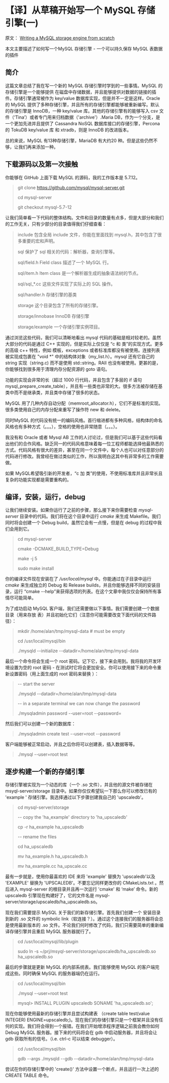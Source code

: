 # 【译】从草稿开始写一个 MySQL 存储引擎(一)

原文： [Writing a MySQL storage engine from scratch](https://www.codeproject.com/Articles/1107279/Writing-a-MySQL-storage-engine-from-scratch)

本文主要描述了如何写一个MySQL 存储引擎 - 一个可以持久保存 MySQL 表数据的插件

## 简介

这篇文章总结了我在写一个新的 MySQL 存储引擎时学到的一些事情。MySQL 的存储引擎是一个能够提供 在磁盘中存储数据，并且能够提供对数据的链接的插件。存储引擎通常被作为 key/value 数据库实现，但是并不一定是这样。Oracle 的 MySQL 提供了多种存储引擎，并且所有的存储引擎都能够被重新编写。默认的存储引擎是 InnoDB，一种 key/value 库。其他的存储引擎有的能够写入 csv 文件（‘Tina’）或者专门用来归档数据（'archive'）.Maria DB，作为一个分支，是一个更加先进并且提供了 Cassandra NoSQL 数据库接口的存储引擎，Percona 的 TokuDB key/value 库 和 xtradb，则是 InnoDB 的改进版本。

总的来说，MySQL 有13种存储引擎，MariaDB 有大约20 种。但是这些仍然不够，让我们再来添加一种。

## 下载源码以及第一次接触

你能够在 GitHub 上面下载 MySQL 的源码，我的工作版本是 5.7.12。

> git clone https://github.com/mysql/mysql-server.git
>
> cd mysql-server
>
> git checkout mysql-5.7-12

让我们简单看一下代码的整体结构。文件和目录的数量有点多，但是大部分和我们的工作无关，只有少部分的目录值得我们仔细查看：

> include	包含全局 include 文件，你能在里面找到 mysql.h，其中包含了很多重要的宏和声明。
>
> sql	保护了 sql 相关的代码：解析器，查询引擎等。
>
> sql/field.h 	Field class 描述了一个 MySQL 行。
>
> sql/item.h	Item class 是一个解析器生成的抽象语法树的节点。
>
> sql/sql_*.cc	这些文件实现了实际上的 SQL 操作。
>
> sql/handler.h 存储引擎的基类
>
> storage  这个目录包含了所有的存储引擎。
>
> storage/innobase	InnoDB 存储引擎
>
> storage/example	一个存储引擎实例项目。

通过浏览这些代码，我们可以清晰地看出 mysql 代码的基础是相对较老的。虽然大部分的代码是通过 C++ 实现的，但是实际上仅仅是 “c 和 类”的实现方式。更多的高级 c++ 特性，例如 模板，exceptions 或者标准库都没有被使用。连接列表被实现成包裹在 "void *" 中的结构体对象（my_list.h）。mysql 还有它自己的 string 实现（string.c) 而不是使用 std::string。RAII 也没有被使用。更甚的是，你能够找到很多用于清理内存分配资源的 goto 语句。

功能的实现会非常的长（超过 1000 行代码，并且包含了多层的 if 语句 mysql_prepare_create_table），并且有一些类也非常的大。很多方法被存储在基类中而不是继承类，并且类中存储了很多的状态。

MySQL 用了几种内存自动分配（memroot_allocator.h），它们不是标准的实现。很多类使用自己的内存分配来重写了操作符 new 和 delete。

同时MySQL 的代码没有统一的编码风格。首行缩进都有多种风格，结构体的命名风格也有多种方式（。。。），空格的使用也非常随意（。。。）。

我没有和 Oracle 或者 Mysql AB 工作的人讨论过，但是我们可以基于这些代码看出他们的合作风格。缺乏同一的代码风格意味着每一位工程师都能选择他最熟悉的方式。代码风格有很大的差异，甚至在同一个文件中，每个人也可以对任意部分的代码进行修改。我曾经在做过类似的工作，所以我明白这其中有非常多的工作需要做。

如果 MySQL希望吸引新的开发者，“c 加 类”的使用，不使用标准库并且非常长且复杂的功能实现都是需要重构的。

## 编译，安装，运行，debug

让我们继续安装。如果你运行了之前的步骤，那么接下来你需要检查 *mysql-server* 目录中的代码。我们将在这个目录中运行 *cmake* 来生成 Makefile。我们同时将会创建一个 Debug build，虽然它会有一点慢，但是在 debug 的过程中我们会用到它。

> cd mysql-server
>
> cmake -DCMAKE_BUILD_TYPE=Debug
>
> make -j 5
>
> sudo make install

你的编译文件现在安装在了 */usr/local/mysql* 中。你能通过在子目录中运行 *cmake* 来生成独立的 Debug 和 Release builds，并且你能够选择不同的安装目录，运行 “cmake --help”来获得选项的列表。在这个文章中我仅仅会保持所有事情尽可能简单。

为了成功启动 MySQL 客户端，我们还需要做以下事情。我们需要创建一个数据目录（用来存放 表）并且初始化它们（注意你可能需要改变下面代码的文件路径）：

> mkdir /home/alan/tmp/mysql-data # must be empty
>
> cd /usr/local/mysql/bin
>
> ./mysqld --initialize --datadir=/home/alan/tmp/mysql-data

最后一个命令将会生成一个 root 密码。记下它，接下来会用到。我将我的开发环境设置为空的 root 密码 - 在测试时它将会更加安全。你可以使用接下来的命令重新设置密码（用上面生成的 root 密码来替换 <PASSWORD>）：

> -- start the server
>
> ./mysqld --datadir=/home/alan/tmp/mysql-data
>
> -- in a separate terminal we can now change the password
>
> ./mysqladmin password --user=root --password=<password>
>
> </password>

然后我们可以创建一个新的数据库：

> ./mysqladmin create test --user=root --password

客户端能够被正常启动，并且之后你将可以创建表，插入数据等等。

> ./mysql --user=root test



## 逐步构建一个新的存储引擎

存储引擎被实现为一个动态的库（一个 .so 文件），并且他的源文件被存储在 msyql-server/storage 目录中。如果你仅仅希望玩一下那么你可以修改已有的 'example ' 存储引擎。我选择通过以下步骤创建我自己的 'upscaledb'。

> cd mysql-server/storage
>
>  -- copy the 'ha_example' directory to 'ha_upscaledb'
>
> cp -r ha_example ha_upscaledb
>
>  -- rename the files
>
> cd ha_upscaledb
>
> mv ha_example.h ha_upscaledb.h
>
> mv ha_example.cc ha_upscale.cc

最有一步就是，使用你最喜欢的 IDE 来将 'example' 替换为 'upscaledb'以及 'EXAMPLE' 替换为 'UPSCALEDB'。不要忘记同样更改你的 CMakeLists.txt 。然后进入 mysql-server 的根目录并且再一次运行 'cmake' 和 ‘make’ 命令。新的 upscaledb 引擎现在构建好了，它的文件名是 mysql-server/storage/upscaledb/ha_upscaledb.so。

现在我们需要提示 MySQL 关于我们的新存储引擎。首先我们创建一个 安装目录 到新的 .so 文件的 symbolic link（软连接？）。通过这个连接我们的服务器将会总是使用最新版本的 .so 文件。不论我们何时修改了代码，我们只需要简单的重新编译存储引擎并且重启 MySQL 服务器就行了。

> cd /usr/local/mysql/lib/plugin
>
> sudo ln -s ~/prj/msyql-server/storage/upscaledb/ha_upscaledb.so ha_upscaledb.so

最后的步骤就是更新 MySQL 的内部系统表。我们能够使用 MySQL 的客户端完成这些。同时确保 MySQL 的服务器端仍在运行。

> cd /usr/local/mysql/bin
>
> ./mysql --user=root test
>
> mysql> INSTALL PLUGIN upscaledb SONAME 'ha_upscaledb.so';

现在你能够使用最新的存储引擎并且尝试构建表 （create table test(value INTEGER) ENGINE=upscaledb;)。现在我们的存储引擎只是一个框架并且没有任何的实现。我们将会得到一个报错。在我们开始增添程序逻辑之前我会教你如何 Debug MySQL 服务器。接下来的代码将会在 gdb 中启动服务器，并且将会让 gdb 获取所有的信号。（i.e. ctrl-c 可以结束 debugger）。

> cd /usr/local/mysql/bin
>
> gdb --args ./mysqld --gdb --datadir=/home/alan/tmp/mysql-data

尝试在你的存储引擎中的 'create()' 方法中设置一个断点，并且运行一次上述的 CREATE TABLE 命令。

